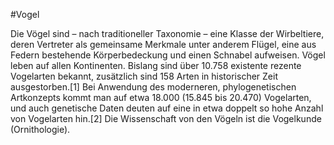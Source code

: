 #Vogel

Die Vögel sind – nach traditioneller Taxonomie – eine Klasse der Wirbeltiere, deren Vertreter als gemeinsame Merkmale 
unter anderem Flügel, eine aus Federn bestehende Körperbedeckung und einen Schnabel aufweisen. Vögel leben auf allen 
Kontinenten. Bislang sind über 10.758 existente rezente Vogelarten bekannt, zusätzlich sind 158 Arten in historischer 
Zeit ausgestorben.[1] Bei Anwendung des moderneren, phylogenetischen Artkonzepts kommt man auf etwa 18.000 
(15.845 bis 20.470) Vogelarten, und auch genetische Daten deuten auf eine in etwa doppelt so hohe Anzahl von Vogelarten 
hin.[2] Die Wissenschaft von den Vögeln ist die Vogelkunde (Ornithologie).